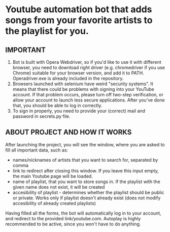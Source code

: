 # Youtube automation bot that adds songs from your favorite artists to the playlist for you. 

## IMPORTANT
1) Bot is built with Opera Webdriver, so if you'd like to use it with different browser, you need to download right driver (e.g. chromedriver if you use Chrome) suitable for your browser version, and add it to PATH. Operadriver.exe is already included in the repository.
2) Browsers launched with selenium have weird "security systems". It means that there could be problems with signing into your YouTube account. If that problem occurs, please turn off two-step verification, or allow your account to launch less secure applications. After you've done that, you should be able to log in correctly.
3) To sign in properly, you need to provide your (correct) mail and password in secrets.py file.


## ABOUT PROJECT AND HOW IT WORKS 
After launching the project, you will see the window, where you are asked to fill all important data, such as: 
- names/nicknames of artists that you want to search for, separated by comma
- link to redirect after closing this window. If you leave this input empty, the main Youtube page will be loaded.
- name of playlist, that you want to store songs in. If the playlist with the given name does not exist, it will be created 
- accesibility of playlist - determines whether the playlist should be public or private. Works only if playlist doesn't already exist (does not modify accesibility of already created playlists)

Having filled all the forms, the bot will automatically log in to your account, and redirect to the provided link/youtube.com. Autoplay is highly recommended to be active, since you won't have to do anything.
